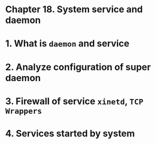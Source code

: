 # Chapter 18. System service and daemon
# 1. What is `daemon` and service

# 2. Analyze configuration of **super daemon**

# 3. Firewall of service `xinetd`, `TCP Wrappers`

# 4. Services started by system
